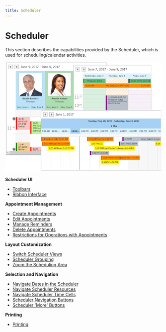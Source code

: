 ```yaml
---
title: Scheduler
---
```

# Scheduler
This section describes the capabilities provided by the Scheduler, which is used for scheduling/calendar activities.

![Docs_VisualElements_Scheduler_All](../images/Img6036.png)

**Scheduler UI**
* [Toolbars](../../interface-elements-for-desktop/articles/scheduler/scheduler-ui/toolbars.md)
* [Ribbon Interface](../../interface-elements-for-desktop/articles/scheduler/scheduler-ui/ribbon-interface.md)

**Appointment  Management**
* [Create Appointments](../../interface-elements-for-desktop/articles/scheduler/appointment-management/create-appointments.md)
* [Edit Appointments](../../interface-elements-for-desktop/articles/scheduler/appointment-management/edit-appointments.md)
* [Manage Reminders](../../interface-elements-for-desktop/articles/scheduler/appointment-management/manage-reminders.md)
* [Delete Appointments](../../interface-elements-for-desktop/articles/scheduler/appointment-management/delete-appointments.md)
* [Restrictions for Operations with Appointments](../../interface-elements-for-desktop/articles/scheduler/appointment-management/restrictions-for-operations-with-appointments.md)

**Layout Customization**
* [Switch Scheduler Views](../../interface-elements-for-desktop/articles/scheduler/layout-customization/switch-scheduler-views.md)
* [Scheduler Grouping](../../interface-elements-for-desktop/articles/scheduler/layout-customization/scheduler-grouping.md)
* [Zoom the Scheduling Area](../../interface-elements-for-desktop/articles/scheduler/layout-customization/zoom-the-scheduling-area.md)

**Selection and Navigation**
* [Navigate Dates in the Scheduler](../../interface-elements-for-desktop/articles/scheduler/selection-and-navigation/navigate-dates-in-the-scheduler.md)
* [Navigate Scheduler Resources](../../interface-elements-for-desktop/articles/scheduler/selection-and-navigation/navigate-scheduler-resources.md)
* [Navigate Scheduler Time Cells](../../interface-elements-for-desktop/articles/scheduler/selection-and-navigation/navigate-scheduler-time-cells.md)
* [Scheduler Navigation Buttons](../../interface-elements-for-desktop/articles/scheduler/selection-and-navigation/scheduler-navigation-buttons.md)
* [Scheduler 'More' Buttons](../../interface-elements-for-desktop/articles/scheduler/selection-and-navigation/scheduler-more-buttons.md)

**Printing**
* [Printing](../../interface-elements-for-desktop/articles/scheduler/printing.md)
